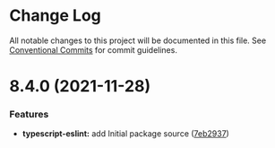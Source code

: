 # Change Log

All notable changes to this project will be documented in this file.
See [Conventional Commits](https://conventionalcommits.org) for commit guidelines.

# 8.4.0 (2021-11-28)


### Features

* **typescript-eslint:** add Initial package source ([7eb2937](https://gitlab.com/adaliszk/node-toolbox/commit/7eb293781fc9d3652d352e760f568c4c878f7858))
